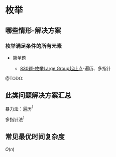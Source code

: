 # 枚举

## 哪些情形-解决方案

### 枚举满足条件的所有元素

+ 简单题

  + [830题-枚举Large Group起止点](830-PositionsofLargeGroups.md)-遍历、多指针

@TODO:

## 此类问题解决方案汇总

暴力法：遍历$^1$

多指针法$^1$

## 常见最优时间复杂度

$O(n)$
